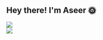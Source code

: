 <h2>Hey there! I'm Aseer <span>🌞</span></h1>
<!-- <p>I have insatiable desire to learn and constantly evolve as a software developer. With a dedication to write elegant, efficient, and maintainable code, I strive for excellence in everything I do. Solving real-world problems and paying attention to detail is my specialty</p>
<span>💡 Experience: I have worked in fast-paced startup environments, gaining valuable knowledge and skills.</span><br>
<span>💪 Learning Mindset: I always have a thirst for knowledge and keep up with the latest technologies and industry trends.</span><br>
<span>🔧 Coding Standards: I follow established coding guidelines to write clean, efficient, and easy-to-maintain code.</span><br>
<span>🔎 Problem Solver: I enjoy solving real-world problems and have a talent for tackling complex challenges.</span><br>
<span>🔍 Attention to Detail: I pay close attention to every detail to ensure high-quality project execution.</span><br>
<span>🚀 Technical Challenges: I actively seek out and embrace technical challenges as opportunities for personal and professional growth.</span><br><br>

<h2>Skills and expertise:</h2>
<ul>
  <li>
    <strong>Primary languages:</strong> JavaScript and TypeScript.
  </li>
  <li>
    <strong>Additional languages:</strong> Python, Go
  </li>
  <li>
    <strong>Markup languages:</strong> HTML, XML.
  </li>
</ul>
<h3>Frontend:</h3>
<ul>
  <li>
    Frameworks: Next.js, React.js, Vue.js
  </li>
  <li>
    State management: Redux Toolkit, Zustand.
  </li>
  <li>
    UI libraries: Styled Components, Material UI, Stitches, Ant Design, Radix (unstyled UI library), Tailwind, Less.js, Sass, Stitches.
  </li>
  <li>
    Build tools: Vite, Webpack, Turbopack
  </li>
</ul>
<h3>Backend:</h3>
<ul>
  <li>
    Node.js frameworks: Express, Nest.js with REST API development.
  </li>
  <li>
    Python frameworks: Django, Flask.
  </li>
  <li>
    Database: PostgreSQL, MongoDB, Firebase (BaaS).
  </li>
  <li>
    ODM/ORM: Prisma, TypeORM, Mongoose, Sequelize.
  </li>
  <li>
    Real-time Communication: Socket.io.
  </li>
  <li>
    GraphQL integration: Apollo Server
  </li>
  <li>
    Web Scraping: Puppeteer
  </li>
  <li>
   Authentication: JWT, Passport.js
  </li>
</ul>
<h3>Mobile Development:</h3>
<ul>
  <li>
    Frameworks: Expo/React Native, Flutter
  </li>
  <li>
    IDE: Android Studio.
  </li>
</ul>
<h3>DevOps:</h3>
<ul>
  <li>
    Containerization: Docker.
  </li>
  <li>
    Deployment: Render, Heroku, Cpanel.
  </li>
</ul>
<h3>Design Patterns:</h3>
<ul>
  <li>
    Model-View-Controller (MVC)
  </li>
  <li>
    Separation of concerns
  </li>
  <li>
    DRY (Don't Repeat Yourself)
  </li>
  <li>
    Facade
  </li>
</ul>
<h3>Location:</h3>
<ul>
  <li>
    Dhaka, Bangladesh
  </li>
</ul>
<h3>Contact:</h3>
<ul>
  <li>
    <a href="mailto:aseeralfaisal@gmail.com">aseeralfaisal@gmail.com</a>
  </li>
</ul>
<h3>Collaboration:</h3>
<ul>
  <li>
    Open to collaborating on interesting projects
  </li>
</ul>
<br><br> -->
<a href=""><img src="https://github-readme-stats-git-masterrstaa-rickstaa.vercel.app/api/top-langs/?username=aseeralfaisal&theme=algolia&show_icons=true&hide_border=true"></a><br>
<a href="http://www.github.com/aseeralfaisal"><img src="https://github-readme-streak-stats.herokuapp.com/?user=aseeralfaisal&stroke=ffffff&background=181824&ring=6366f1&fire=6366f1&currStreakNum=ffffff&currStreakLabel=6366f1&sideNums=ffffff&sideLabels=ffffff&dates=ffffff&hide_border=true" /></a>
